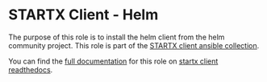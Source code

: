 # STARTX Client - Helm

The purpose of this role is to install the helm client from the helm community project.
This role is part of the [STARTX client ansible collection](https://galaxy.ansible.com/startxfr/client).

You can find the [full documentation](https://startx-ansible-client.readthedocs.io/en/latest/roles/helm) for this role on [startx client readthedocs](https://startx-ansible-client.readthedocs.io/en/latest).
